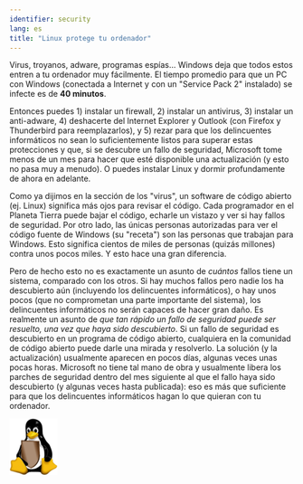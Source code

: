 ```yaml
---
identifier: security
lang: es
title: "Linux protege tu ordenador"
---
```


Virus, troyanos, adware, programas espías... Windows deja que todos estos entren a tu ordenador muy fácilmente. El tiempo promedio para que un PC con Windows (conectada a Internet y con un "Service Pack 2" instalado) se infecte es de <b>40 minutos</b>.

Entonces puedes 1) instalar un firewall, 2) instalar un antivirus, 3) instalar un anti-adware, 4) deshacerte del Internet Explorer y Outlook (con Firefox y Thunderbird para reemplazarlos), y 5) rezar para que los delincuentes informáticos no sean lo suficientemente listos para superar estas protecciones y que, si se descubre un fallo de seguridad, Microsoft tome menos de un mes para hacer que esté disponible una actualización (y esto no pasa muy a menudo). O puedes instalar Linux y dormir profundamente de ahora en adelante.

Como ya dijimos en la sección de los "virus", un software de código abierto (ej. Linux) significa más ojos para revisar el código. Cada programador en el Planeta Tierra puede bajar el código, echarle un vistazo y ver si hay fallos de seguridad. Por otro lado, las únicas personas autorizadas para ver el código fuente de Windows (su "receta") son las personas que trabajan para Windows. Esto significa cientos de miles de personas (quizás millones) contra unos pocos miles. Y esto hace una gran diferencia.

Pero de hecho esto no es exactamente un asunto de <i>cuántos</i> fallos tiene un sistema, comparado con los otros. Si hay muchos fallos pero nadie los ha descubierto aún (incluyendo los delincuentes informáticos), o hay unos pocos (que no comprometan una parte importante del sistema), los delincuentes informáticos no serán capaces de hacer gran daño. Es realmente un asunto de <i>que tan rápido un fallo de seguridad puede ser resuelto, una vez que haya sido descubierto</i>. Si un fallo de seguridad es descubierto en un programa de código abierto, cualquiera en la comunidad de código abierto puede darle una mirada y resolverlo. La solución (y la actualización) usualmente aparecen en pocos días, algunas veces unas pocas horas. Microsoft no tiene tal mano de obra y usualmente libera los parches de seguridad dentro del mes siguiente al que el fallo haya sido descubierto (y algunas veces hasta publicada): eso es más que suficiente para que los delincuentes informáticos hagan lo que quieran con tu ordenador.

<img src="/img/security_thumb.png" />




